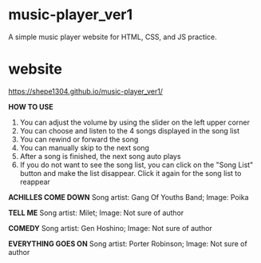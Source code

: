 # music-player_ver1
A simple music player website for HTML, CSS, and JS practice.

# website
https://shepe1304.github.io/music-player_ver1/

**HOW TO USE**
1. You can adjust the volume by using the slider on the left upper corner
2. You can choose and listen to the 4 songs displayed in the song list
3. You can rewind or forward the song
4. You can manually skip to the next song
5. After a song is finished, the next song auto plays
6. If you do not want to see the song list, you can click on the "Song List" button and make the list disappear. Click it again for the song list to reappear

**ACHILLES COME DOWN**
  Song artist: Gang Of Youths Band; 
  Image: Poika

**TELL ME**
  Song artist: Milet; 
  Image: Not sure of author

**COMEDY**
  Song artist: Gen Hoshino; 
  Image: Not sure of author

**EVERYTHING GOES ON**
  Song artist: Porter Robinson; 
  Image: Not sure of author

